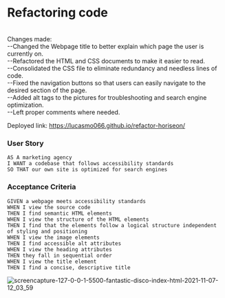 # Refactoring code 
<br>
Changes made:
<br>
--Changed the Webpage title to better explain which page the user is currently on.
<br>
--Refactored the HTML and CSS documents to make it easier to read.
<br>
--Consolidated the CSS file to eliminate redundancy and needless lines of code. 
<br>
--Fixed the navigation buttons so that users can easily navigate to the desired section of the page.
<br>
--Added alt tags to the pictures for troubleshooting and search engine optimization.
<br>
--Left proper comments where needed.
<br>

Deployed link: https://lucasmo066.github.io/refactor-horiseon/
<br>

### **User Story**

```
AS A marketing agency
I WANT a codebase that follows accessibility standards
SO THAT our own site is optimized for search engines
```

### **Acceptance Criteria**

```
GIVEN a webpage meets accessibility standards
WHEN I view the source code
THEN I find semantic HTML elements
WHEN I view the structure of the HTML elements
THEN I find that the elements follow a logical structure independent of styling and positioning
WHEN I view the image elements
THEN I find accessible alt attributes
WHEN I view the heading attributes
THEN they fall in sequential order
WHEN I view the title element
THEN I find a concise, descriptive title
```
  
![screencapture-127-0-0-1-5500-fantastic-disco-index-html-2021-11-07-12_03_59](https://user-images.githubusercontent.com/92610697/140659933-31b5471a-21c5-4165-808f-6f2648210b98.png)
<br>



